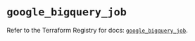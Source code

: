 # `google_bigquery_job`

Refer to the Terraform Registry for docs: [`google_bigquery_job`](https://registry.terraform.io/providers/hashicorp/google/5.15.0/docs/resources/bigquery_job).
